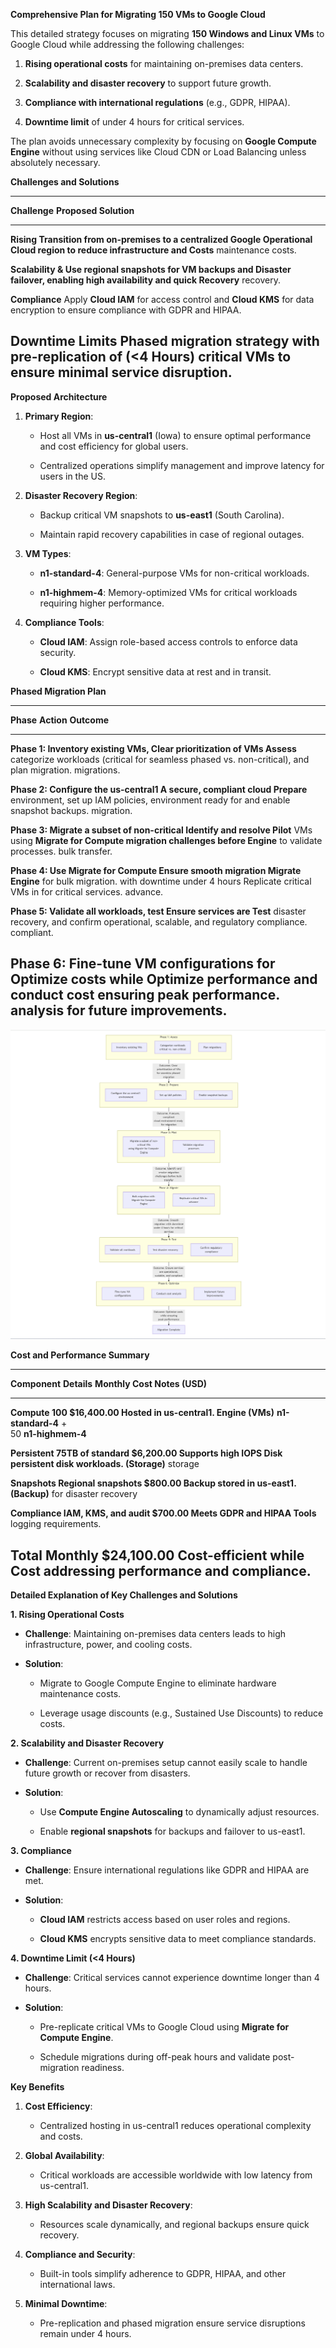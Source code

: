 
**Comprehensive Plan for Migrating 150 VMs to Google Cloud**

This detailed strategy focuses on migrating **150 Windows and Linux
VMs** to Google Cloud while addressing the following challenges:

1.  **Rising operational costs** for maintaining on-premises data
    centers.

2.  **Scalability and disaster recovery** to support future growth.

3.  **Compliance with international regulations** (e.g., GDPR, HIPAA).

4.  **Downtime limit** of under 4 hours for critical services.

The plan avoids unnecessary complexity by focusing on **Google Compute
Engine** without using services like Cloud CDN or Load Balancing unless
absolutely necessary.

**Challenges and Solutions**

  -----------------------------------------------------------------------
  **Challenge**      **Proposed Solution**
  ------------------ ----------------------------------------------------
  **Rising           Transition from on-premises to a centralized Google
  Operational        Cloud region to reduce infrastructure and
  Costs**            maintenance costs.

  **Scalability &    Use **regional snapshots** for VM backups and
  Disaster           failover, enabling high availability and quick
  Recovery**         recovery.

  **Compliance**     Apply **Cloud IAM** for access control and **Cloud
                     KMS** for data encryption to ensure compliance with
                     GDPR and HIPAA.

  **Downtime Limits  Phased migration strategy with pre-replication of
  (\<4 Hours)**      critical VMs to ensure minimal service disruption.
  -----------------------------------------------------------------------

**Proposed Architecture**

1.  **Primary Region**:

    -   Host all VMs in **us-central1** (Iowa) to ensure optimal
        performance and cost efficiency for global users.

    -   Centralized operations simplify management and improve latency
        for users in the US.

2.  **Disaster Recovery Region**:

    -   Backup critical VM snapshots to **us-east1** (South Carolina).

    -   Maintain rapid recovery capabilities in case of regional
        outages.

3.  **VM Types**:

    -   **n1-standard-4**: General-purpose VMs for non-critical
        workloads.

    -   **n1-highmem-4**: Memory-optimized VMs for critical workloads
        requiring higher performance.

4.  **Compliance Tools**:

    -   **Cloud IAM**: Assign role-based access controls to enforce data
        security.

    -   **Cloud KMS**: Encrypt sensitive data at rest and in transit.

**Phased Migration Plan**

  --------------------------------------------------------------------------
  **Phase**    **Action**                        **Outcome**
  ------------ --------------------------------- ---------------------------
  **Phase 1:   Inventory existing VMs,           Clear prioritization of VMs
  Assess**     categorize workloads (critical    for seamless phased
               vs. non-critical), and plan       migration.
               migrations.                       

  **Phase 2:   Configure the **us-central1**     A secure, compliant cloud
  Prepare**    environment, set up IAM policies, environment ready for
               and enable snapshot backups.      migration.

  **Phase 3:   Migrate a subset of non-critical  Identify and resolve
  Pilot**      VMs using **Migrate for Compute   migration challenges before
               Engine** to validate processes.   bulk transfer.

  **Phase 4:   Use **Migrate for Compute         Ensure smooth migration
  Migrate**    Engine** for bulk migration.      with downtime under 4 hours
               Replicate critical VMs in         for critical services.
               advance.                          

  **Phase 5:   Validate all workloads, test      Ensure services are
  Test**       disaster recovery, and confirm    operational, scalable, and
               regulatory compliance.            compliant.

  **Phase 6:   Fine-tune VM configurations for   Optimize costs while
  Optimize**   performance and conduct cost      ensuring peak performance.
               analysis for future improvements. 
  --------------------------------------------------------------------------
  ![alt text](image.png)

**Cost and Performance Summary**

  ----------------------------------------------------------------------------------
  **Component**   **Details**           **Monthly Cost    **Notes**
                                        (USD)**           
  --------------- --------------------- ----------------- --------------------------
  **Compute       100                   \$16,400.00       Hosted in us-central1.
  Engine (VMs)**  **n1-standard-4** +                     
                  50 **n1-highmem-4**                     

  **Persistent    75TB of standard      \$6,200.00        Supports high IOPS
  Disk            persistent disk                         workloads.
  (Storage)**     storage                                 

  **Snapshots     Regional snapshots    \$800.00          Backup stored in us-east1.
  (Backup)**      for disaster recovery                   

  **Compliance    IAM, KMS, and audit   \$700.00          Meets GDPR and HIPAA
  Tools**         logging                                 requirements.

  **Total Monthly                       **\$24,100.00**   Cost-efficient while
  Cost**                                                  addressing performance and
                                                          compliance.
  ----------------------------------------------------------------------------------

**Detailed Explanation of Key Challenges and Solutions**

**1. Rising Operational Costs**

-   **Challenge**: Maintaining on-premises data centers leads to high
    infrastructure, power, and cooling costs.

-   **Solution**:

    -   Migrate to Google Compute Engine to eliminate hardware
        maintenance costs.

    -   Leverage usage discounts (e.g., Sustained Use Discounts) to
        reduce costs.

**2. Scalability and Disaster Recovery**

-   **Challenge**: Current on-premises setup cannot easily scale to
    handle future growth or recover from disasters.

-   **Solution**:

    -   Use **Compute Engine Autoscaling** to dynamically adjust
        resources.

    -   Enable **regional snapshots** for backups and failover to
        us-east1.

**3. Compliance**

-   **Challenge**: Ensure international regulations like GDPR and HIPAA
    are met.

-   **Solution**:

    -   **Cloud IAM** restricts access based on user roles and regions.

    -   **Cloud KMS** encrypts sensitive data to meet compliance
        standards.

**4. Downtime Limit (\<4 Hours)**

-   **Challenge**: Critical services cannot experience downtime longer
    than 4 hours.

-   **Solution**:

    -   Pre-replicate critical VMs to Google Cloud using **Migrate for
        Compute Engine**.

    -   Schedule migrations during off-peak hours and validate
        post-migration readiness.

**Key Benefits**

1.  **Cost Efficiency**:

    -   Centralized hosting in us-central1 reduces operational
        complexity and costs.

2.  **Global Availability**:

    -   Critical workloads are accessible worldwide with low latency
        from us-central1.

3.  **High Scalability and Disaster Recovery**:

    -   Resources scale dynamically, and regional backups ensure quick
        recovery.

4.  **Compliance and Security**:

    -   Built-in tools simplify adherence to GDPR, HIPAA, and other
        international laws.

5.  **Minimal Downtime**:

    -   Pre-replication and phased migration ensure service disruptions
        remain under 4 hours.
